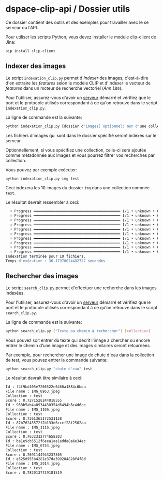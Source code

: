 # dspace-clip-api / Dossier utils

Ce dossier contient des outils et des exemples pour travailler avec le se serveur ou l'API.

Pour utiliser les scripts Python, vous devez installer le module clip-client de Jina:

```sh
pip install clip-client
```

## Indexer des images

Le script `indexation_clip.py` permet d'*indexer* des images, c'est-à-dire d'en extraire les *features* selon le modèle CLIP et d'indexer le vecteur de *features* dans un moteur de recherche vectoriel (*Ann Lite*).

Pour l'utiliser, assurez-vous d'avoir un [serveur](../server/README.md) démarré et vérifiez que le port et le protocole utilisés correspondant à ce qu'on retrouve dans le script `indexation_clip.py`.

La ligne de commande est la suivante:

```sh
python indexation_clip.py [dossier d'images] optionnel: non d'une collection]
```

Les fichiers d'images qui sont dans le dossier spécifié seront indexés sur le serveur.

Optionnellement, si vous spécifiez une collection, celle-ci sera ajoutée comme métadonnée aux images et vous pourrez filtrer vos recherches par collection.

Vous pouvez par exemple exécuter:

```sh
python indexation_clip.py img test
```

Ceci indexera les 10 images du dossier `img` dans une collection nommée `test`.

Le résultat devrait ressembler à ceci:

```sh
  ⬇ Progress ━━━━━━━━━━━━━━━━━━━━━━━━━━━━━━━━━━━━━━━━ 1/1 • unknown • 0:00:00 • 2.4 kB
  ⬇ Progress ━━━━━━━━━━━━━━━━━━━━━━━━━━━━━━━━━━━━━━━━ 1/1 • unknown • 0:00:00 • 2.4 kB
  ⬇ Progress ━━━━━━━━━━━━━━━━━━━━━━━━━━━━━━━━━━━━━━━━ 1/1 • unknown • 0:00:00 • 2.4 kB
  ⬇ Progress ━━━━━━━━━━━━━━━━━━━━━━━━━━━━━━━━━━━━━━━━ 1/1 • unknown • 0:00:00 • 2.4 kB
  ⬇ Progress ━━━━━━━━━━━━━━━━━━━━━━━━━━━━━━━━━━━━━━━━ 1/1 • unknown • 0:00:00 • 2.4 kB
  ⬇ Progress ━━━━━━━━━━━━━━━━━━━━━━━━━━━━━━━━━━━━━━━━ 1/1 • unknown • 0:00:00 • 2.4 kB
  ⬇ Progress ━━━━━━━━━━━━━━━━━━━━━━━━━━━━━━━━━━━━━━━━ 1/1 • unknown • 0:00:00 • 2.4 kB
  ⬇ Progress ━━━━━━━━━━━━━━━━━━━━━━━━━━━━━━━━━━━━━━━━ 1/1 • unknown • 0:00:00 • 2.4 kB
  ⬇ Progress ━━━━━━━━━━━━━━━━━━━━━━━━━━━━━━━━━━━━━━━━ 1/1 • unknown • 0:00:00 • 2.4 kB
  ⬇ Progress ━━━━━━━━━━━━━━━━━━━━━━━━━━━━━━━━━━━━━━━━ 1/1 • unknown • 0:00:00 • 2.4 kB
Indexation terminée pour 10 fichiers.
Temps d'exécution : 36.17978024482727 secondes
```

## Rechercher des images

Le script `search_clip.py` permet d'effectuer une recherche dans les images indexées.

Pour l'utiliser, assurez-vous d'avoir un [serveur](../server/README.md) démarré et vérifiez que le port et le protocole utilisés correspondant à ce qu'on retrouve dans le script `search_clip.py`.

La ligne de commande est la suivante:

```sh
python search_clip.py ["Texte ou chemin à rechercher"] [collection]
```

Vous pouvez soit entrer du texte qui décrit l'image à chercher ou encore entrer le chemin d'une image et des images similaires seront retournées.

Par exemple, pour rechercher une image de chute d'eau dans la collection de test, vous pouvez entrer la commande suivante:

```sh
python search_clip.py "chute d'eau" test
```

Le résultat devrait être similaire à ceci:

```sh
Id : f4f9bd405e7266522e6466a1884c6bda
File name : IMG_0963.jpeg
Collection : test
Score : 0.7271528244018555
Id : 968b5ab4a0934430354d6494b3c4d6ce
File name : IMG_1106.jpeg
Collection : test
Score : 0.7361363172531128
Id : 87b76243572f2b133d6cccf28f2562aa
File name : IMG_1116.jpeg
Collection : test
Score : 0.7632312774658203
Id : ba1e9cb5512f6eea1ae1adde8a6e34ec
File name : IMG_0734.jpeg
Collection : test
Score : 0.7691144943237305
Id : e525d955b4281e37da399284828f4f8d
File name : IMG_2014.jpeg
Collection : test
Score : 0.7820137739181519
```
